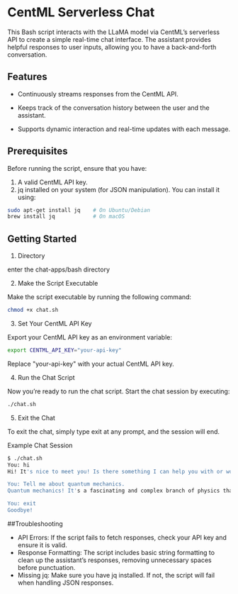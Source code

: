 # CentML Serverless Chat

This Bash script interacts with the LLaMA model via CentML’s serverless API to create a simple real-time chat interface. The assistant provides helpful responses to user inputs, allowing you to have a back-and-forth conversation.

## Features

- Continuously streams responses from the CentML API.

- Keeps track of the conversation history between the user and the assistant.

- Supports dynamic interaction and real-time updates with each message.

## Prerequisites

Before running the script, ensure that you have:

1.	A valid CentML API key.
2.	jq installed on your system (for JSON manipulation). You can install it using:

```bash
sudo apt-get install jq    # On Ubuntu/Debian
brew install jq            # On macOS
```


## Getting Started

1. Directory

enter the chat-apps/bash directory

2. Make the Script Executable

Make the script executable by running the following command:

```bash
chmod +x chat.sh
```

3. Set Your CentML API Key

Export your CentML API key as an environment variable:

```bash
export CENTML_API_KEY="your-api-key"
```

Replace "your-api-key" with your actual CentML API key.

4. Run the Chat Script

Now you’re ready to run the chat script. Start the chat session by executing:

```bash
./chat.sh
```

5. Exit the Chat

To exit the chat, simply type exit at any prompt, and the session will end.

Example Chat Session

```bash
$ ./chat.sh
You: hi
Hi! It's nice to meet you! Is there something I can help you with or would you like to chat?

You: Tell me about quantum mechanics. 
Quantum mechanics! It's a fascinating and complex branch of physics that has revolutionized our understanding of the tiny world at the atomic and subatomic level. In fact, it's one of the most successful theories in the history of science.So, what is quantum mechanics? In simple terms, it's a set of mathematical equations that describe the behavior of matter and energy at the smallest scales. It's called "quantum" because it deals with the smallest units of matter and energy, which are

You: exit
Goodbye!
```

##Troubleshooting

- API Errors: If the script fails to fetch responses, check your API key and ensure it is valid.
- Response Formatting: The script includes basic string formatting to clean up the assistant’s responses, removing unnecessary spaces before punctuation.
- Missing jq: Make sure you have jq installed. If not, the script will fail when handling JSON responses.

